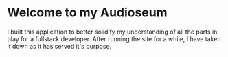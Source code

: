 # Welcome to my Audioseum
I built this application to better solidify my understanding of all the parts in play for a fullstack developer. After running the site for a while, I have taken it down as it has served it's purpose.
